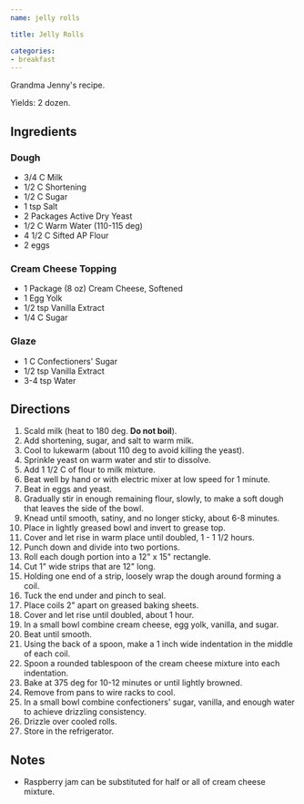 ```yaml
---
name: jelly rolls

title: Jelly Rolls

categories:
- breakfast
---
```


Grandma Jenny's recipe.

Yields: 2 dozen.

## Ingredients

### Dough
- 3/4 C   Milk
- 1/2 C   Shortening
- 1/2 C   Sugar
- 1 tsp   Salt
- 2 Packages Active Dry Yeast
- 1/2 C   Warm Water (110-115 deg)
- 4 1/2 C Sifted AP Flour
- 2 eggs

### Cream Cheese Topping
- 1 Package (8 oz) Cream Cheese, Softened
- 1 Egg Yolk
- 1/2 tsp Vanilla Extract
- 1/4 C Sugar

### Glaze
- 1 C Confectioners' Sugar
- 1/2 tsp Vanilla Extract
- 3-4 tsp Water

## Directions
1. Scald milk (heat to 180 deg. **Do not boil**).
1. Add shortening, sugar, and salt to warm milk.
1. Cool to lukewarm (about 110 deg to avoid killing the yeast).
1. Sprinkle yeast on warm water and stir to dissolve.
1. Add 1 1/2 C of flour to milk mixture.
1. Beat well by hand or with electric mixer at low speed for 1 minute.
1. Beat in eggs and yeast.
1. Gradually stir in enough remaining flour, slowly, to make a soft dough that leaves the side of the bowl.
1. Knead until smooth, satiny, and no longer sticky, about 6-8 minutes.
1. Place in lightly greased bowl and invert to grease top.
1. Cover and let rise in warm place until doubled, 1 - 1 1/2 hours.
1. Punch down and divide into two portions.
1. Roll each dough portion into a 12" x 15" rectangle.
1. Cut 1" wide strips that are 12" long.
1. Holding one end of a strip, loosely wrap the dough around forming a coil.
1. Tuck the end under and pinch to seal.
1. Place coils 2" apart on greased baking sheets.
1. Cover and let rise until doubled, about 1 hour.
1. In a small bowl combine cream cheese, egg yolk, vanilla, and sugar.
1. Beat until smooth.
1. Using the back of a spoon, make a 1 inch wide indentation in the middle of each coil.
1. Spoon a rounded tablespoon of the cream cheese mixture into each indentation.
1. Bake at 375 deg for 10-12 minutes or until lightly browned.
1. Remove from pans to wire racks to cool.
1. In a small bowl combine confectioners' sugar, vanilla, and enough water to achieve drizzling consistency.
1. Drizzle over cooled rolls.
1. Store in the refrigerator.

## Notes
- Raspberry jam can be substituted for half or all of cream cheese mixture.
